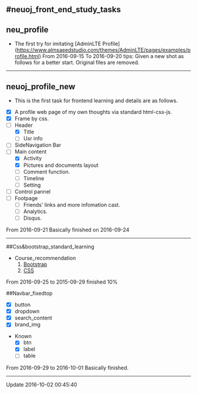 #neuoj_front_end_study_tasks
---
## neu_profile
* The first try for imitating [AdminLTE Profile] (https://www.almsaeedstudio.com/themes/AdminLTE/pages/examples/profile.html) 
From 2016-09-15 To 2016-09-20 
tips: Given a new shot as follows for a better start. Original files are removed.

---
 
## neuoj_profile_new
* This is the first task for frontend learning and  details are as follows.
 * [x] A profile web page of my own thoughts via standard html-css-js.
 * [x] Frame by css.
 * [ ] Header
   * [x] Title
   * [ ] Usr info
 * [ ] SideNavigation Bar
 * [ ] Main content
   * [x]  Activity
     * [x] Pictures and documents layout 
      * [ ] Comment function.
   * [ ] Timeline
   * [ ] Setting
 * [ ] Control pannel  
 * [ ] Footpage
   * [ ] Friends' links and more infomation cast.
    * [ ] Analytics.
     * [ ] Disqus.
 
 From 2016-09-21 Basically finished on 2016-09-24

---

##Css&bootstrap_standard_learning
 * Course_recommendation
    1. [ Bootstrap ](http://www.imooc.com/learn/141)
    2. [ CSS ](http://www.w3schools.com/css/default.asp)

From 2016-09-25 to 2015-09-29 finished 10%
 
##Navbar_fixedtop
 * [x] button
 * [x] dropdown
 * [x] search_content
 * [x] brand_img
 * Known
    * [x] btn
    * [x] label
    * [ ] table

From 2016-09-29 to 2016-10-01 Basically finished.

---

Update 2016-10-02 00:45:40


